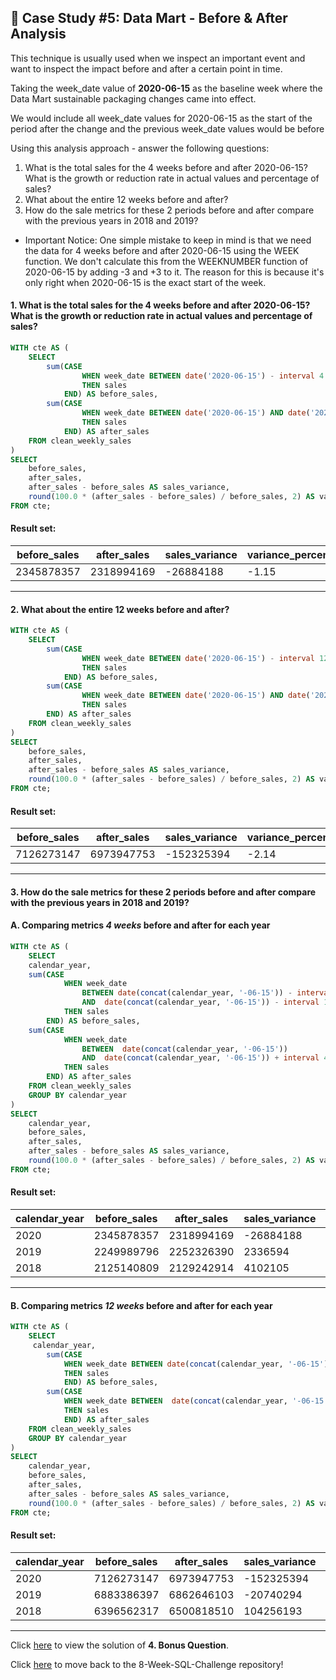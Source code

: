 ## :shopping_cart: Case Study #5: Data Mart - Before & After Analysis

This technique is usually used when we inspect an important event and want to inspect the impact before and after a certain point in time.

Taking the week_date value of **2020-06-15** as the baseline week where the Data Mart sustainable packaging changes came into effect.

We would include all week_date values for 2020-06-15 as the start of the period after the change and the previous week_date values would be before

Using this analysis approach - answer the following questions:
1. What is the total sales for the 4 weeks before and after 2020-06-15? What is the growth or reduction rate in actual values and percentage of sales?
2. What about the entire 12 weeks before and after?
3. How do the sale metrics for these 2 periods before and after compare with the previous years in 2018 and 2019?

- Important Notice: One simple mistake to keep in mind is that we need the data for 4 weeks before and after 2020-06-15 using the WEEK function. We don't calculate this from the WEEKNUMBER function of 2020-06-15 by adding -3 and +3 to it. The reason for this is because it's only right when 2020-06-15 is the exact start of the week.

#### 1. What is the total sales for the 4 weeks before and after 2020-06-15? What is the growth or reduction rate in actual values and percentage of sales?

```sql
WITH cte AS (
    SELECT 
        sum(CASE 
                WHEN week_date BETWEEN date('2020-06-15') - interval 4 week AND date('2020-06-15') - interval 1 day
                THEN sales 
            END) AS before_sales,
        sum(CASE 
                WHEN week_date BETWEEN date('2020-06-15') AND date('2020-06-15') + interval 4 week - interval 1 day
                THEN sales 
            END) AS after_sales
    FROM clean_weekly_sales
)
SELECT 
    before_sales,
    after_sales,
    after_sales - before_sales AS sales_variance,
    round(100.0 * (after_sales - before_sales) / before_sales, 2) AS variance_percentage
FROM cte;
```

#### Result set:
| before_sales | after_sales | sales_variance | variance_percentage |
|--------------|-------------|----------------|---------------------|
| 2345878357   | 2318994169  | -26884188      | -1.15               |

***

#### 2.  What about the entire 12 weeks before and after?

```sql
WITH cte AS (
    SELECT 
        sum(CASE 
                WHEN week_date BETWEEN date('2020-06-15') - interval 12 week AND date('2020-06-15') - interval 1 day
                THEN sales 
            END) AS before_sales,
        sum(CASE 
                WHEN week_date BETWEEN date('2020-06-15') AND date('2020-06-15') + interval 12 week - interval 1 day
                THEN sales 
        END) AS after_sales
    FROM clean_weekly_sales
)
SELECT 
    before_sales,
    after_sales,
    after_sales - before_sales AS sales_variance,
    round(100.0 * (after_sales - before_sales) / before_sales, 2) AS variance_percentage
FROM cte;
```

#### Result set:
| before_sales | after_sales | sales_variance | variance_percentage |
|--------------|-------------|----------------|---------------------|
| 7126273147   | 6973947753  | -152325394     | -2.14               |

***


#### 3. How do the sale metrics for these 2 periods before and after compare with the previous years in 2018 and 2019?

#### A. Comparing metrics *4 weeks* before and after for each year

```sql
WITH cte AS (
    SELECT 
    calendar_year,
    sum(CASE 
            WHEN week_date 
                BETWEEN date(concat(calendar_year, '-06-15')) - interval 4 week 
                AND  date(concat(calendar_year, '-06-15')) - interval 1 day
            THEN sales 
        END) AS before_sales,
    sum(CASE 
            WHEN week_date 
                BETWEEN  date(concat(calendar_year, '-06-15')) 
                AND  date(concat(calendar_year, '-06-15')) + interval 4 week - interval 1 day
            THEN sales 
        END) AS after_sales
    FROM clean_weekly_sales
    GROUP BY calendar_year
)
SELECT 
	calendar_year,
    before_sales,
    after_sales,
    after_sales - before_sales AS sales_variance,
    round(100.0 * (after_sales - before_sales) / before_sales, 2) AS variance_percentage
FROM cte;

```

#### Result set:
| calendar_year | before_sales | after_sales | sales_variance | variance_percentage |
|---------------|--------------|-------------|----------------|---------------------|
| 2020          | 2345878357   | 2318994169  | -26884188      | -1.15               |
| 2019          | 2249989796   | 2252326390  | 2336594        | 0.10                |
| 2018          | 2125140809   | 2129242914  | 4102105        | 0.19                |


***

#### B. Comparing metrics *12 weeks* before and after for each year

```sql
WITH cte AS (
    SELECT 
     calendar_year,
        sum(CASE 
            WHEN week_date BETWEEN date(concat(calendar_year, '-06-15')) - interval 12 week AND  date(concat(calendar_year, '-06-15')) - interval 1 day
            THEN sales 
            END) AS before_sales,
        sum(CASE 
            WHEN week_date BETWEEN  date(concat(calendar_year, '-06-15')) AND  date(concat(calendar_year, '-06-15')) + interval 12 week - interval 1 day
            THEN sales 
            END) AS after_sales
    FROM clean_weekly_sales
    GROUP BY calendar_year
)
SELECT 
	calendar_year,
    before_sales,
    after_sales,
    after_sales - before_sales AS sales_variance,
    round(100.0 * (after_sales - before_sales) / before_sales, 2) AS variance_percentage
FROM cte;
```

#### Result set:
| calendar_year | before_sales | after_sales | sales_variance | variance_percentage |
|---------------|--------------|-------------|----------------|---------------------|
| 2020          | 7126273147   | 6973947753  | -152325394     | -2.14               |
| 2019          | 6883386397   | 6862646103  | -20740294      | -0.30               |
| 2018          | 6396562317   | 6500818510  | 104256193      | 1.63                |

***

Click [here](https://github.com/Akama-EO/sql-portfolio-projects/blob/main/Case%20Study%20%235%20-%20Data%20Mart/4.%20Bonus%20Question.md) to view the solution of **4. Bonus Question**.

Click [here](https://github.com/Akama-EO/sql-portfolio-projects) to move back to the 8-Week-SQL-Challenge repository!
